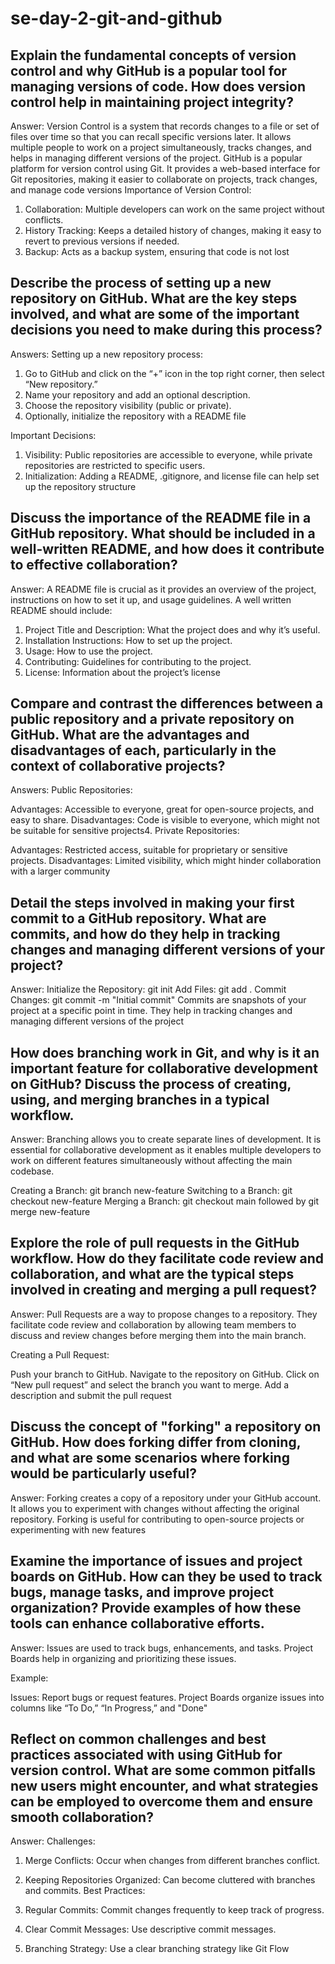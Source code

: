 # se-day-2-git-and-github
## Explain the fundamental concepts of version control and why GitHub is a popular tool for managing versions of code. How does version control help in maintaining project integrity?
Answer:
Version Control is a system that records changes to a file or set of files over time so that you can recall specific versions later. It allows multiple people to work on a project simultaneously, tracks changes, and helps in managing different versions of the project. GitHub is a popular platform for version control using Git. It provides a web-based interface for Git repositories, making it easier to collaborate on projects, track changes, and manage code versions
Importance of Version Control:
1. Collaboration: Multiple developers can work on the same project without conflicts.
2. History Tracking: Keeps a detailed history of changes, making it easy to revert to previous versions if needed.
3. Backup: Acts as a backup system, ensuring that code is not lost

## Describe the process of setting up a new repository on GitHub. What are the key steps involved, and what are some of the important decisions you need to make during this process?
Answers:
Setting up a new repository process:
1. Go to GitHub and click on the “+” icon in the top right corner, then select “New repository.”
2. Name your repository and add an optional description.
3. Choose the repository visibility (public or private).
4. Optionally, initialize the repository with a README file

Important Decisions:
1. Visibility: Public repositories are accessible to everyone, while private repositories are restricted to specific users.
2. Initialization: Adding a README, .gitignore, and license file can help set up the repository structure

## Discuss the importance of the README file in a GitHub repository. What should be included in a well-written README, and how does it contribute to effective collaboration?
Answer:
A README file is crucial as it provides an overview of the project, instructions on how to set it up, and usage guidelines. A well written README should include:
1. Project Title and Description: What the project does and why it’s useful.
2. Installation Instructions: How to set up the project.
3. Usage: How to use the project.
4. Contributing: Guidelines for contributing to the project.
5. License: Information about the project’s license 

## Compare and contrast the differences between a public repository and a private repository on GitHub. What are the advantages and disadvantages of each, particularly in the context of collaborative projects?
Answers:
Public Repositories:

Advantages: Accessible to everyone, great for open-source projects, and easy to share.
Disadvantages: Code is visible to everyone, which might not be suitable for sensitive projects4.
Private Repositories:

Advantages: Restricted access, suitable for proprietary or sensitive projects.
Disadvantages: Limited visibility, which might hinder collaboration with a larger community 

## Detail the steps involved in making your first commit to a GitHub repository. What are commits, and how do they help in tracking changes and managing different versions of your project?
Answer:
Initialize the Repository: git init
Add Files: git add .
Commit Changes: git commit -m "Initial commit"
Commits are snapshots of your project at a specific point in time. They help in tracking changes and managing different versions of the project

## How does branching work in Git, and why is it an important feature for collaborative development on GitHub? Discuss the process of creating, using, and merging branches in a typical workflow.
Answer: Branching allows you to create separate lines of development. It is essential for collaborative development as it enables multiple developers to work on different features simultaneously without affecting the main codebase.

Creating a Branch: git branch new-feature Switching to a Branch: git checkout new-feature Merging a Branch: git checkout main followed by git merge new-feature

## Explore the role of pull requests in the GitHub workflow. How do they facilitate code review and collaboration, and what are the typical steps involved in creating and merging a pull request?
Answer: Pull Requests are a way to propose changes to a repository. They facilitate code review and collaboration by allowing team members to discuss and review changes before merging them into the main branch.

Creating a Pull Request:

Push your branch to GitHub.
Navigate to the repository on GitHub.
Click on “New pull request” and select the branch you want to merge.
Add a description and submit the pull request

## Discuss the concept of "forking" a repository on GitHub. How does forking differ from cloning, and what are some scenarios where forking would be particularly useful?
Answer: Forking creates a copy of a repository under your GitHub account. It allows you to experiment with changes without affecting the original repository. Forking is useful for contributing to open-source projects or experimenting with new features

## Examine the importance of issues and project boards on GitHub. How can they be used to track bugs, manage tasks, and improve project organization? Provide examples of how these tools can enhance collaborative efforts.
Answer: 
Issues are used to track bugs, enhancements, and tasks. Project Boards help in organizing and prioritizing these issues.

Example:

Issues: Report bugs or request features.
Project Boards organize issues into columns like “To Do,” “In Progress,” and "Done"

## Reflect on common challenges and best practices associated with using GitHub for version control. What are some common pitfalls new users might encounter, and what strategies can be employed to overcome them and ensure smooth collaboration?
Answer: 
Challenges:

1. Merge Conflicts: Occur when changes from different branches conflict.
2. Keeping Repositories Organized: Can become cluttered with branches and commits.
Best Practices:

1. Regular Commits: Commit changes frequently to keep track of progress.
2. Clear Commit Messages: Use descriptive commit messages.
3. Branching Strategy: Use a clear branching strategy like Git Flow
